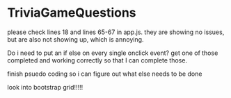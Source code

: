 # TriviaGameQuestions

please check lines 18 and lines 65-67 in app.js. they are showing no issues, but are also not showing up, which is annoying.

Do i need to put an if else on every single onclick event? get one of those completed and working correctly so that I can complete those.

finish psuedo coding so i can figure out what else needs to be done



look into bootstrap grid!!!!!